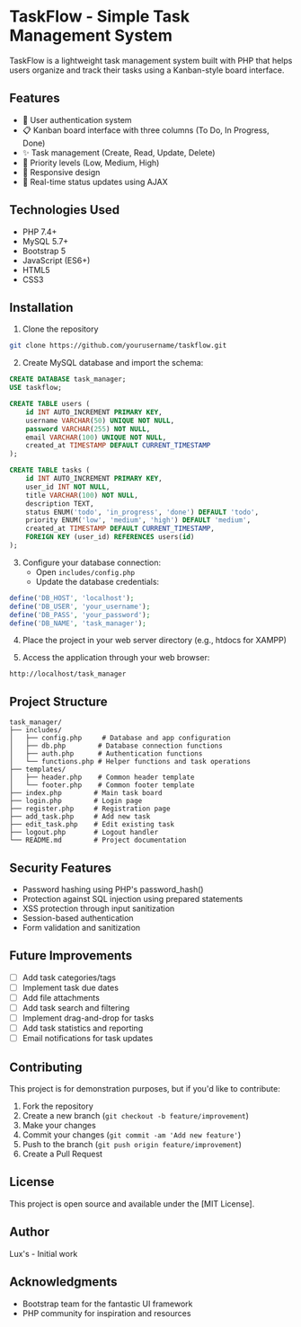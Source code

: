 # TaskFlow - Simple Task Management System

TaskFlow is a lightweight task management system built with PHP that helps users organize and track their tasks using a Kanban-style board interface.

## Features

- 🔐 User authentication system
- 📋 Kanban board interface with three columns (To Do, In Progress, Done)
- ✨ Task management (Create, Read, Update, Delete)
- 🎯 Priority levels (Low, Medium, High)
- 📱 Responsive design
- 🔄 Real-time status updates using AJAX

## Technologies Used

- PHP 7.4+
- MySQL 5.7+
- Bootstrap 5
- JavaScript (ES6+)
- HTML5
- CSS3

## Installation

1. Clone the repository
```bash
git clone https://github.com/yourusername/taskflow.git
```

2. Create MySQL database and import the schema:
```sql
CREATE DATABASE task_manager;
USE taskflow;

CREATE TABLE users (
    id INT AUTO_INCREMENT PRIMARY KEY,
    username VARCHAR(50) UNIQUE NOT NULL,
    password VARCHAR(255) NOT NULL,
    email VARCHAR(100) UNIQUE NOT NULL,
    created_at TIMESTAMP DEFAULT CURRENT_TIMESTAMP
);

CREATE TABLE tasks (
    id INT AUTO_INCREMENT PRIMARY KEY,
    user_id INT NOT NULL,
    title VARCHAR(100) NOT NULL,
    description TEXT,
    status ENUM('todo', 'in_progress', 'done') DEFAULT 'todo',
    priority ENUM('low', 'medium', 'high') DEFAULT 'medium',
    created_at TIMESTAMP DEFAULT CURRENT_TIMESTAMP,
    FOREIGN KEY (user_id) REFERENCES users(id)
);
```

3. Configure your database connection:
   - Open `includes/config.php`
   - Update the database credentials:
```php
define('DB_HOST', 'localhost');
define('DB_USER', 'your_username');
define('DB_PASS', 'your_password');
define('DB_NAME', 'task_manager');
```

4. Place the project in your web server directory (e.g., htdocs for XAMPP)

5. Access the application through your web browser:
```
http://localhost/task_manager
```

## Project Structure

```
task_manager/
├── includes/
│   ├── config.php     # Database and app configuration
│   ├── db.php        # Database connection functions
│   ├── auth.php      # Authentication functions
│   └── functions.php # Helper functions and task operations
├── templates/
│   ├── header.php    # Common header template
│   └── footer.php    # Common footer template
├── index.php        # Main task board
├── login.php        # Login page
├── register.php     # Registration page
├── add_task.php     # Add new task
├── edit_task.php    # Edit existing task
├── logout.php       # Logout handler
└── README.md        # Project documentation
```

## Security Features

- Password hashing using PHP's password_hash()
- Protection against SQL injection using prepared statements
- XSS protection through input sanitization
- Session-based authentication
- Form validation and sanitization

## Future Improvements

- [ ] Add task categories/tags
- [ ] Implement task due dates
- [ ] Add file attachments
- [ ] Add task search and filtering
- [ ] Implement drag-and-drop for tasks
- [ ] Add task statistics and reporting
- [ ] Email notifications for task updates

## Contributing

This project is for demonstration purposes, but if you'd like to contribute:

1. Fork the repository
2. Create a new branch (`git checkout -b feature/improvement`)
3. Make your changes
4. Commit your changes (`git commit -am 'Add new feature'`)
5. Push to the branch (`git push origin feature/improvement`)
6. Create a Pull Request

## License

This project is open source and available under the [MIT License].

## Author

Lux's - Initial work

## Acknowledgments

- Bootstrap team for the fantastic UI framework
- PHP community for inspiration and resources
